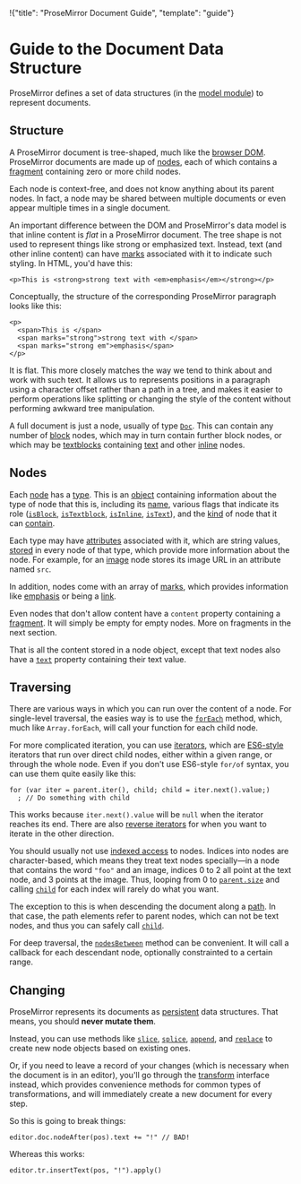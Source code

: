 !{"title": "ProseMirror Document Guide",
  "template": "guide"}

# Guide to the Document Data Structure

ProseMirror defines a set of data structures (in the
[model module](##model)) to represent documents.

## Structure

A ProseMirror document is tree-shaped, much like the
[browser DOM](https://developer.mozilla.org/en-US/docs/Web/API/Document_Object_Model).
ProseMirror documents are made up of [nodes](##Node), each
of which contains a [fragment](##Fragment) containing zero
or more child nodes.

Each node is context-free, and does not know anything about its parent
nodes. In fact, a node may be shared between multiple documents or
even appear multiple times in a single document.

An important difference between the DOM and ProseMirror's data model
is that inline content is *flat* in a ProseMirror document. The tree
shape is not used to represent things like strong or emphasized text.
Instead, text (and other inline content) can have
[marks](##Mark) associated with it to indicate such
styling. In HTML, you'd have this:

    <p>This is <strong>strong text with <em>emphasis</em></strong></p>

Conceptually, the structure of the corresponding ProseMirror paragraph
looks like this:

    <p>
      <span>This is </span>
      <span marks="strong">strong text with </span>
      <span marks="strong em">emphasis</span>
    </p>

It is flat. This more closely matches the way we tend to think about
and work with such text. It allows us to represents positions in a
paragraph using a character offset rather than a path in a tree, and
makes it easier to perform operations like splitting or changing the
style of the content without performing awkward tree manipulation.

A full document is just a node, usually of type [`Doc`](##Doc). This
can contain any number of [block](##Block) nodes, which may in turn
contain further block nodes, or which may be [textblocks](##Textblock)
containing [text](##Text) and other [inline](##Inline) nodes.

## Nodes

Each [node](##Node) has a [type](##Node.type). This is an
[object](##NodeType) containing information about the type of node
that this is, including its [name](##NodeType.name), various flags
that indicate its role ([`isBlock`](##NodeType.isBlock),
[`isTextblock`](##NodeType.isTextblock),
[`isInline`](##NodeType.isInline), [`isText`](##NodeType.isText)), and
the [kind](##NodeType.kinds) of node that it can
[contain](##NodeType.contains).

Each type may have [attributes](##NodeType.attrs) associated with it,
which are string values, [stored](##Node.attrs) in every node of that
type, which provide more information about the node. For example, for
an [image](##Image) node stores its image URL in an attribute named
`src`.

In addition, nodes come with an array of [marks](##Mark), which
provides information like [emphasis](##EmMark) or being a
[link](##LinkMark).

Even nodes that don't allow content have a `content` property
containing a [fragment](##Fragment). It will simply be empty for empty
nodes. More on fragments in the next section.

That is all the content stored in a node object, except that text
nodes also have a [`text`](##Node.text) property containing their text
value.

## Traversing

There are various ways in which you can run over the content of a
node. For single-level traversal, the easies way is to use the
[`forEach`](##Node.forEach) method, which, much like `Array.forEach`,
will call your function for each child node.

For more complicated iteration, you can use [iterators](##Node.iter),
which are
[ES6-style](https://developer.mozilla.org/en-US/docs/Web/JavaScript/Reference/Iteration_protocols)
iterators that run over direct child nodes, either within a given
range, or through the whole node. Even if you don't use ES6-style
`for/of` syntax, you can use them quite easily like this:

    for (var iter = parent.iter(), child; child = iter.next().value;)
      ; // Do something with child

This works because `iter.next().value` will be `null` when the
iterator reaches its end. There are also
[reverse iterators](##Node.reverseIter) for when you want to iterate
in the other direction.

You should usually not use [indexed access](##Node.child) to nodes.
Indices into nodes are character-based, which means they treat text
nodes specially—in a node that contains the word `"foo"` and an image,
indices 0 to 2 all point at the text node, and 3 points at the image.
Thus, looping from 0 to [`parent.size`](##Node.size) and calling
[`child`](##Node.child) for each index will rarely do what you want.

The exception to this is when descending the document along a
[path](##Pos.path). In that case, the path elements refer to parent
nodes, which can not be text nodes, and thus you can safely call
[`child`](##node.child).

For deep traversal, the [`nodesBetween`](##Node.nodesBetween) method
can be convenient. It will call a callback for each descendant node,
optionally constrainted to a certain range.

## Changing

ProseMirror represents its documents as
[persistent](https://en.wikipedia.org/wiki/Persistent_data_structure)
data structures. That means, you should **never mutate them**.

Instead, you can use methods like [`slice`](##Node.slice),
[`splice`](##Node.splice), [`append`](##Node.append), and
[`replace`](##Node.replace) to create new node objects based on
existing ones.

Or, if you need to leave a record of your changes (which is necessary
when the document is in an editor), you'll go through the
[transform](./transform.html) interface instead, which provides
convenience methods for common types of transformations, and will
immediately create a new document for every step.

So this is going to break things:

    editor.doc.nodeAfter(pos).text += "!" // BAD!

Whereas this works:

    editor.tr.insertText(pos, "!").apply()
